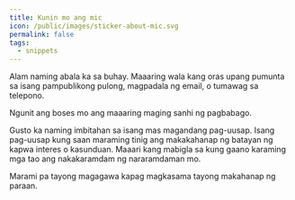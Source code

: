 ```yaml
---
title: Kunin mo ang mic
icon: /public/images/sticker-about-mic.svg
permalink: false
tags:
  - snippets
---
```

Alam naming abala ka sa buhay. Maaaring wala kang oras upang pumunta sa isang pampublikong pulong, magpadala ng email, o tumawag sa telepono.

Ngunit ang boses mo ang maaaring maging sanhi ng pagbabago.

Gusto ka naming imbitahan sa isang mas magandang pag-uusap. Isang pag-uusap kung saan maraming tinig ang makakahanap ng batayan ng kapwa interes o kasunduan. Maaari kang mabigla sa kung gaano karaming mga tao ang nakakaramdam ng nararamdaman mo.

Marami pa tayong magagawa kapag magkasama tayong makahanap ng paraan.
